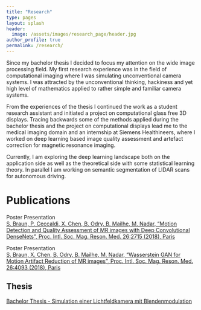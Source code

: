 ```yaml
---
title: "Research"
type: pages
layout: splash
header:
  image: /assets/images/research_page/header.jpg
author_profile: true
permalink: /research/
---
```


Since my bachelor thesis I decided to focus my attention on the wide image processing field.
My first research experience was in the field of computational imaging where 
I was simulating unconventional camera systems. I was attracted by the unconventional thinking, hackiness
and yet high level of mathematics applied to rather simple and familiar camera systems.

From the experiences of the thesis I continued the work as a student research assistant 
and initiated a project on computational glass free 3D displays. Tracing backwards some of the methods
applied during the bachelor thesis and the project on computational displays lead me to the medical imaging domain
and an internship at Siemens Healthineers, where I worked on deep learning based image quality assessment
and artefact correction for magnetic resonance imaging. 

Currently, I am exploring the deep learning landscape both on
the application side as well as the theoretical side with some statistical learning theory. 
In parallel I am working
on semantic segmentation of LIDAR scans for autonomous driving. 

# Publications

Poster Presentation <br/>
[S. Braun, P. Ceccaldi, X. Chen, B. Odry, B. Mailhe, M. Nadar, “Motion Detection and Quality Assessment of MR images with Deep Convolutional DenseNets”, Proc. Intl. Soc. Mag. Reson. Med. 26:2715 (2018), Paris](http://indexsmart.mirasmart.com/ISMRM2018/PDFfiles/2715.html "Link")

Poster Presentation <br/>
[S. Braun, X. Chen, B. Odry, B. Mailhe, M. Nadar, “Wasserstein GAN for Motion Artifact Reduction of MR images”, Proc. Intl. Soc. Mag. Reson. Med. 26:4093 (2018), Paris](http://indexsmart.mirasmart.com/ISMRM2018/PDFfiles/4093.html "Link")

## Thesis

[Bachelor Thesis - Simulation einer Lichtfeldkamera mit Blendenmodulation](https://www.dropbox.com/s/afq30s1223xrel9/SimulationEinerLichtfeldKameraMitBlendenmodulation.pdf?dl=0 "Dropbox Link")
